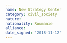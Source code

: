 ```yaml
---
name: New Strategy Center 
category: civil_society
nature: 
nationality: Roumanie
alliance: 
date_signed: '2018-11-12'
---
```

    